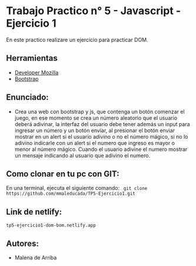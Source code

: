 # Trabajo Practico n° 5 - Javascript - Ejercicio 1

En este practico realizare un ejercicio para practicar DOM.

## Herramientas
- [Developer Mozilla](https://developer.mozilla.org/es/)
- [Bootstrap](https://getbootstrap.com/)

## Enunciado:

- Crea una web con bootstrap y js, que contenga un botón comenzar el juego, en ese momento se crea un número aleatorio que el usuario deberá adivinar, la interfaz del usuario debe tener además un input para ingresar un número y un botón enviar, al presionar el botón enviar mostrar en un alert si el usuario adivino o no el número mágico, si no lo adivino indicarle con un alert si el numero que ingreso es mayor o menor al número mágico.
Cuando el usuario adivine el numero mostrar un mensaje indicando al usuario que adivino el numero.

## Como clonar en tu pc con GIT:

En una terminal, ejecuta el siguiente comando:
``` git clone https://github.com/mmaleducada/TP5-Ejercicio1.git```

## Link de netlify: 

``` tp5-ejercicio1-dom-bom.netlify.app ``` 

## Autores:
- Malena de Arriba